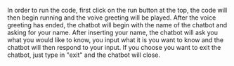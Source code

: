 In order to run the code, first click on the run button at the top, the code will then begin running and the voive greeting will be played. After the voice greeting has ended, the chatbot will begin with the name of the chatbot and asking for your name. After inserting your name, the chatbot will ask you what you would like to know, you input what it is you want to know and the chatbot will then respond to your input. If you choose you want to exit the chatbot, just type in "exit" and the chatbot will close.
